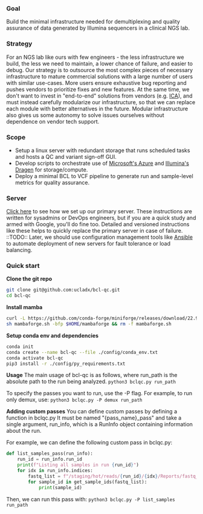 ### Goal

Build the minimal infrastructure needed for demultiplexing and quality assurance of data generated by Illumina sequencers in a clinical NGS lab.

### Strategy

For an NGS lab like ours with few engineers - the less infrastructure we build, the less we need to maintain, a lower chance of failure, and easier to debug. Our strategy is to outsource the most complex pieces of necessary infrastructure to mature commercial solutions with a large number of users with similar use-cases. More users ensure exhaustive bug reporting and pushes vendors to prioritize fixes and new features. At the same time, we don't want to invest in "end-to-end" solutions from vendors (e.g. [ICA](https://developer.illumina.com/news-updates/illumina-connected-analytics-productionize-your-informatics-workflows-at-scale)), and must instead carefully modularize our infrastructure, so that we can replace each module with better alternatives in the future. Modular infrastructure also gives us some autonomy to solve issues ourselves without dependence on vendor tech support.

### Scope

- Setup a linux server with redundant storage that runs scheduled tasks and hosts a QC and variant sign-off GUI.
- Develop scripts to orchestrate use of [Microsoft's Azure](https://azuremarketplace.microsoft.com/en-us/marketplace/apps/illuminainc1586452220102.public-dragen-batch) and [Illumina's Dragen](https://www.illumina.com/products/by-type/informatics-products/dragen-bio-it-platform.html) for storage/compute.
- Deploy a minimal BCL to VCF pipeline to generate run and sample-level metrics for quality assurance.

### Server

[Click here](dx-var.md) to see how we set up our primary server. These instructions are written for sysadmins or DevOps engineers, but if you are a quick study and armed with Google, you'll do fine too. Detailed and versioned instructions like these helps to quickly replace the primary server in case of failure. ::TODO:: Later, we should use configuration management tools like [Ansible](https://en.wikipedia.org/wiki/Ansible_(software)) to automate deployment of new servers for fault tolerance or load balancing.

### Quick start
**Clone the git repo**
```bash
git clone git@github.com:ucladx/bcl-qc.git
cd bcl-qc
```
**Install mamba**
```bash
curl -L https://github.com/conda-forge/miniforge/releases/download/22.9.0-1/Mambaforge-Linux-x86_64.sh -o mambaforge.sh
sh mambaforge.sh -bfp $HOME/mambaforge && rm -f mambaforge.sh 
```

**Setup conda env and dependencies**
```bash
conda init
conda create --name bcl-qc --file ./config/conda_env.txt
conda activate bcl-qc
pip3 install -r ./config/py_requirements.txt
```

**Usage**
The main usage of bcl-qc is as follows, where run_path is the absolute path to the run being analyzed. 
`python3 bclqc.py run_path`

To specify the passes you want to run, use the -P flag. For example, to run only demux, use:
`python3 bclqc.py -P demux run_path`

**Adding custom passes**
You can define custom passes by defining a function in bclqc.py
It must be named "{pass_name}_pass" and take a single argument, run_info, which is a RunInfo object containing information about the run.

For example, we can define the following custom pass in bclqc.py:
```python
def list_samples_pass(run_info):
	run_id = run_info.run_id
	print(f"Listing all samples in run {run_id}")
    for idx in run_info.indices:
        fastq_list = f"/staging/hot/reads/{run_id}/{idx}/Reports/fastq_list.csv"
        for sample_id in get_sample_ids(fastq_list):
			print(sample_id)
```

Then, we can run this pass with:
`python3 bclqc.py -P list_samples run_path`
